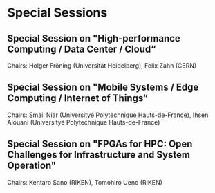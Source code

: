 # Special Sessions

## Special Session on "High-performance Computing / Data Center / Cloud“ 
Chairs: Holger Fröning (Universität Heidelberg),  Felix Zahn (CERN)

## Special Session on "Mobile Systems / Edge Computing / Internet of Things“
Chairs: Smail Niar (Universityé Polytechnique Hauts-de-France),  Ihsen Alouani (Universityé Polytechnique Hauts-de-France)


## Special Session on "FPGAs for HPC: Open Challenges for Infrastructure and System Operation"
Chairs: Kentaro Sano (RIKEN), Tomohiro Ueno (RIKEN)